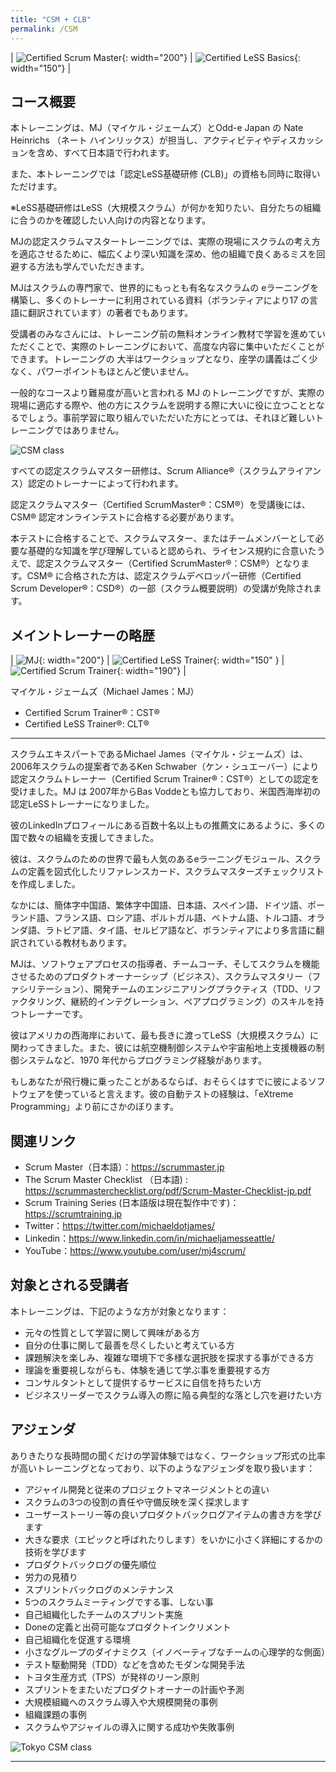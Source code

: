 ```yaml
---
title: "CSM + CLB"
permalink: /CSM
---
```



| ![Certified Scrum Master](/images/scrum-alliance-csm-logo.png){: width="200"} | ![Certified LeSS Basics](/images/certified-less-basics.png){: width="150"} |

## コース概要

本トレーニングは、MJ（マイケル・ジェームズ）とOdd-e Japan の Nate Heinrichs （ネート ハインリックス）が担当し、アクティビティやディスカッションを含め、すべて日本語で行われます。

また、本トレーニングでは「認定LeSS基礎研修 (CLB)」の資格も同時に取得いただけます。

※LeSS基礎研修はLeSS（大規模スクラム）が何かを知りたい、自分たちの組織に合うのかを確認したい人向けの内容となります。

MJの認定スクラムマスタートレーニングでは、実際の現場にスクラムの考え方を適応させるために、幅広くより深い知識を深め、他の組織で良くあるミスを回避する方法も学んでいただきます。

MJはスクラムの専門家で、世界的にもっとも有名なスクラムの eラーニングを構築し、多くのトレーナーに利用されている資料（ボランティアにより17 の言語に翻訳されています）の著者でもあります。

受講者のみなさんには、トレーニング前の無料オンライン教材で学習を進めていただくことで、実際のトレーニングにおいて、高度な内容に集中いただくことができます。トレーニングの 大半はワークショップとなり、座学の講義はごく少なく、パワーポイントもほとんど使いません。

一般的なコースより難易度が高いと言われる MJ のトレーニングですが、実際の現場に適応する際や、他の方にスクラムを説明する際に大いに役に立つこととなるでしょう。事前学習に取り組んでいただいた方にとっては、それほど難しいトレーニングではありません。

![CSM class](/images/NYC-CSM-class.jpg)

すべての認定スクラムマスター研修は、Scrum Alliance®（スクラムアライアンス）認定のトレーナーによって行われます。

認定スクラムマスター（Certified ScrumMaster®：CSM®）を受講後には、CSM® 認定オンラインテストに合格する必要があります。

本テストに合格することで、スクラムマスター、またはチームメンバーとして必要な基礎的な知識を学び理解していると認められ、ライセンス規約に合意いたうえで、認定スクラムマスター（Certified ScrumMaster®：CSM®）となります。CSM® に合格された方は、認定スクラムデベロッパー研修（Certified Scrum Developer®：CSD®）の一部（スクラム概要説明）の受講が免除されます。

## メイントレーナーの略歴

| ![MJ](/images/mj_headshot_lowres.jpg){: width="200"} | ![Certified LeSS Trainer](/images/certified-less-trainer.png){: width="150" } | ![Certified Scrum Trainer](/images/SA_badge_cst.png){: width="190"}  |

マイケル・ジェームズ（Michael James：MJ）
* Certified Scrum Trainer®：CST®
* Certified LeSS Trainer®: CLT®

----

スクラムエキスパートであるMichael James（マイケル・ジェームズ）は、2006年スクラムの提案者であるKen Schwaber（ケン・シュエーバー）により認定スクラムトレーナー（Certified Scrum Trainer®：CST®）としての認定を受けました。MJ は 2007年からBas Voddeとも協力しており、米国西海岸初の認定LeSSトレーナーになりました。

彼のLinkedInプロフィールにある百数十名以上もの推薦文にあるように、多くの国で数々の組織を支援してきました。

彼は、スクラムのための世界で最も人気のあるeラーニングモジュール、スクラムの定義を図式化したリファレンスカード、スクラムマスターズチェックリストを作成しました。

なかには、簡体字中国語、繁体字中国語、日本語、スペイン語、ドイツ語、ポーランド語、フランス語、ロシア語、ポルトガル語、ベトナム語、トルコ語、オランダ語、ラトビア語、タイ語、セルビア語など、ボランティアにより多言語に翻訳されている教材もあります。

MJは、ソフトウェアプロセスの指導者、チームコーチ、そしてスクラムを機能させるためのプロダクトオーナーシップ（ビジネス）、スクラムマスタリー（ファシリテーション）、開発チームのエンジニアリングプラクティス（TDD、リファクタリング、継続的インテグレーション、ペアプログラミング）のスキルを持つトレーナーです。

彼はアメリカの西海岸において、最も長きに渡ってLeSS（大規模スクラム）に関わってきました。また、彼には航空機制御システムや宇宙船地上支援機器の制御システムなど、1970 年代からプログラミング経験があります。

もしあなたが飛行機に乗ったことがあるならば、おそらくはすでに彼によるソフトウェアを使っていると言えます。彼の自動テストの経験は、「eXtreme Programming」より前にさかのぼります。

## 関連リンク

* Scrum Master（日本語）：<https://scrummaster.jp>
* The Scrum Master Checklist （日本語) : <https://scrummasterchecklist.org/pdf/Scrum-Master-Checklist-jp.pdf>
* Scrum Training Series (日本語版は現在製作中です)：<https://scrumtraining.jp>
* Twitter：<https://twitter.com/michaeldotjames/>
* Linkedin：<https://www.linkedin.com/in/michaeljamesseattle/>
* YouTube：<https://www.youtube.com/user/mj4scrum/>

## 対象とされる受講者

本トレーニングは、下記のような方が対象となります：

* 元々の性質として学習に関して興味がある方
* 自分の仕事に関して最善を尽くしたいと考えている方
* 課題解決を楽しみ、複雑な環境下で多様な選択肢を探求する事ができる方
* 理論を重要視しながらも、体験を通じて学ぶ事を重要視する方
* コンサルタントとして提供するサービスに自信を持ちたい方
* ビジネスリーダーでスクラム導入の際に陥る典型的な落とし穴を避けたい方

## アジェンダ

ありきたりな長時間の聞くだけの学習体験ではなく、ワークショップ形式の比率が高いトレーニングとなっており、以下のようなアジェンダを取り扱います：

* アジャイル開発と従来のプロジェクトマネージメントとの違い
* スクラムの3つの役割の責任や守備反映を深く探求します
* ユーザーストーリー等の良いプロダクトバックログアイテムの書き方を学びます
* 大きな要求（エピックと呼ばれたりします）をいかに小さく詳細にするかの技術を学びます
* プロダクトバックログの優先順位
* 労力の見積り
* スプリントバックログのメンテナンス
* 5つのスクラムミーティングでする事、しない事
* 自己組織化したチームのスプリント実施
* Doneの定義と出荷可能なプロダクトインクリメント
* 自己組織化を促進する環境
* 小さなグループのダイナミクス（イノベーティブなチームの心理学的な側面）
* テスト駆動開発（TDD）などを含めたモダンな開発手法
* トヨタ生産方式（TPS）が発祥のリーン原則
* スプリントをまたいだプロダクトオーナーの計画や予測
* 大規模組織へのスクラム導入や大規模開発の事例
* 組織課題の事例
* スクラムやアジャイルの導入に関する成功や失敗事例


![Tokyo CSM class](/images/tokyo-CSM-class-wide-3.jpg)

----

